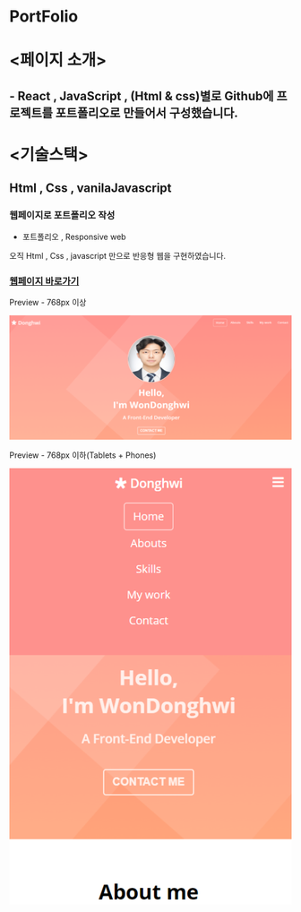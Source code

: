 # PortFolio

# <페이지 소개>
## - React , JavaScript , (Html & css)별로 Github에 프로젝트를 포트폴리오로 만들어서 구성했습니다.

# <기술스택>
## Html , Css , vanilaJavascript

### 웹페이지로  포트폴리오  작성

- 포트폴리오 ,  Responsive web 

오직 Html , Css , javascript 만으로 반응형 웹을 구현하였습니다.



### [웹페이지 바로가기](https://wondonghwi.github.io/Portfolio/)

Preview - 768px 이상

![](images/portfolio768++.PNG)

Preview - 768px 이하(Tablets + Phones)

![](images/portfolio768--.PNG)

